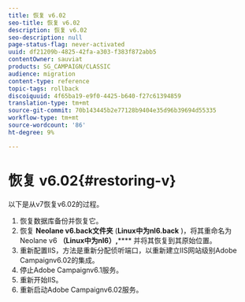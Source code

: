 ```yaml
---
title: 恢复 v6.02
seo-title: 恢复 v6.02
description: 恢复 v6.02
seo-description: null
page-status-flag: never-activated
uuid: df21209b-4825-42fa-a303-f383f872abb5
contentOwner: sauviat
products: SG_CAMPAIGN/CLASSIC
audience: migration
content-type: reference
topic-tags: rollback
discoiquuid: 4f65ba19-e9f0-4425-b640-f27c61394859
translation-type: tm+mt
source-git-commit: 70b143445b2e77128b9404e35d96b39694d55335
workflow-type: tm+mt
source-wordcount: '86'
ht-degree: 9%

---
```



# 恢复 v6.02{#restoring-v}

以下是从v7恢复v6.02的过程。

1. 恢复数据库备份并恢复它。
1. 恢复 **Neolane v6.back文件夹** (**Linux中为nl6.back** )，将其重命名为Neolane v6 **（Linux中为nl6）,****** 并将其恢复到其原始位置。
1. 重新配置IIS，方法是重新分配侦听端口，以重新建立IIS网站级别Adobe Campaignv6.02的集成。
1. 停止Adobe Campaignv6.1服务。
1. 重新开始IIS。
1. 重新启动Adobe Campaignv6.02服务。


